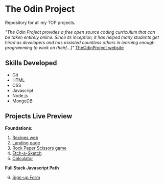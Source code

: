 # The Odin Project
Repository for all my TOP projects.

*"The Odin Project provides a free open source coding curriculum that can be taken entirely online. Since its inception, it has helped many students get hired as developers and has assisted countless others in learning enough programming to work on their[...]"*
[TheOdinProject website](https://www.theodinproject.com/)

## Skills Developed
- Git
- HTML
- CSS
- Javascript
- Node.js
- MongoDB

## Projects Live Preview
**Foundations:**
1. [Recipes web](https://jorgelg3.github.io/TheOdinProject/001-odin-recipes/)
2. [Landing page](https://jorgelg3.github.io/TheOdinProject/002-landing-page/)
3. [Rock Paper Scissors game](https://jorgelg3.github.io/TheOdinProject/003-rock-paper-scissors/)
4. [Etch-a-Sketch](https://jorgelg3.github.io/TheOdinProject/004-etch-a-sketch/)
5. [Calculator](https://jorgelg3.github.io/TheOdinProject/005-calculator/)
 
**Full Stack Javascript Path**

6. [Sign-up Form](https://jorgelg3.github.io/TheOdinProject/006-sign-up-form/)
